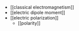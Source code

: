 - [[classical electromagnetism]]
- [[electric dipole moment]]
- [[electric polarization]]
    - [[polarity]]

